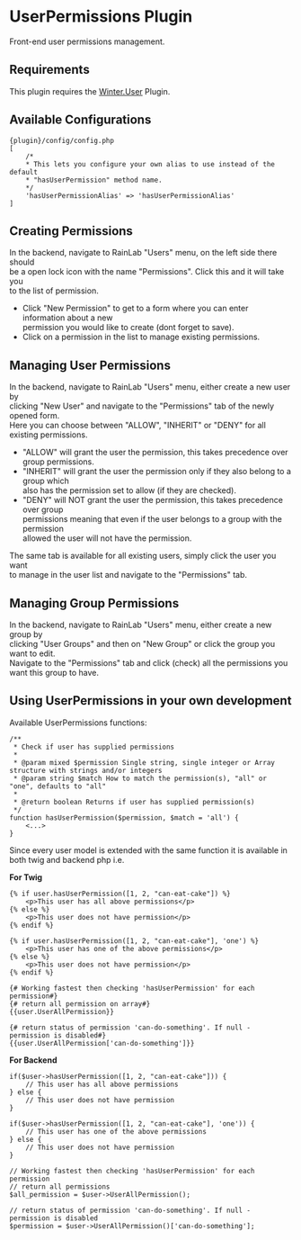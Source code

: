 # UserPermissions Plugin

Front-end user permissions management.

## Requirements

This plugin requires the [Winter.User](https://github.com/wintercms/wn-user-plugin) Plugin.

## Available Configurations

    {plugin}/config/config.php
    [
        /*
        * This lets you configure your own alias to use instead of the default
        * "hasUserPermission" method name. 
        */
        'hasUserPermissionAlias' => 'hasUserPermissionAlias'
    ]

## Creating Permissions

In the backend, navigate to RainLab "Users" menu, on the left side there should  
be a open lock icon with the name "Permissions". Click this and it will take you  
to the list of permission.  
- Click "New Permission" to get to a form where you can enter information about a new  
permission you would like to create (dont forget to save).  
- Click on a permission in the list to manage existing permissions.

## Managing User Permissions

In the backend, navigate to RainLab "Users" menu, either create a new user by  
clicking "New User" and navigate to the "Permissions" tab of the newly opened form.  
Here you can choose between "ALLOW", "INHERIT" or "DENY" for all existing permissions.  
- "ALLOW" will grant the user the permission, this takes precedence over group permissions.  
- "INHERIT" will grant the user the permission only if they also belong to a group which  
also has the permission set to allow (if they are checked).  
- "DENY" will NOT grant the user the permission, this takes precedence over group  
permissions meaning that even if the user belongs to a group with the permission  
allowed the user will not have the permission.  

The same tab is available for all existing users, simply click the user you want  
to manage in the user list and navigate to the "Permissions" tab.

## Managing Group Permissions

In the backend, navigate to RainLab "Users" menu, either create a new group by  
clicking "User Groups" and then on "New Group" or click the group you want to edit.  
Navigate to the "Permissions" tab and click (check) all the permissions you want this group to have.

## Using UserPermissions in your own development

Available UserPermissions functions:

    /**
     * Check if user has supplied permissions
     *
     * @param mixed $permission Single string, single integer or Array structure with strings and/or integers
     * @param string $match How to match the permission(s), "all" or "one", defaults to "all"
     *
     * @return boolean Returns if user has supplied permission(s)
     */
    function hasUserPermission($permission, $match = 'all') {
        <...>
    }

Since every user model is extended with the same function it is available in both twig and backend php i.e.

**For Twig**

    {% if user.hasUserPermission([1, 2, "can-eat-cake"]) %}
        <p>This user has all above permissions</p>
    {% else %}
        <p>This user does not have permission</p>
    {% endif %}

    {% if user.hasUserPermission([1, 2, "can-eat-cake"], 'one') %}
        <p>This user has one of the above permissions</p>
    {% else %}
        <p>This user does not have permission</p>
    {% endif %}
    
    {# Working fastest then checking 'hasUserPermission' for each permission#}
	{# return all permission on array#}
	{{user.UserAllPermission}}
	
	{# return status of permission 'can-do-something'. If null - permission is disabled#}
	{{user.UserAllPermission['can-do-something']}}
**For Backend**

    if($user->hasUserPermission([1, 2, "can-eat-cake"])) {
        // This user has all above permissions
    } else {
        // This user does not have permission
    }

    if($user->hasUserPermission([1, 2, "can-eat-cake"], 'one')) {
        // This user has one of the above permissions
    } else {
        // This user does not have permission
    }
    
    // Working fastest then checking 'hasUserPermission' for each permission
    // return all permissions
    $all_permission = $user->UserAllPermission();
    
    // return status of permission 'can-do-something'. If null - permission is disabled
    $permission = $user->UserAllPermission()['can-do-something'];


